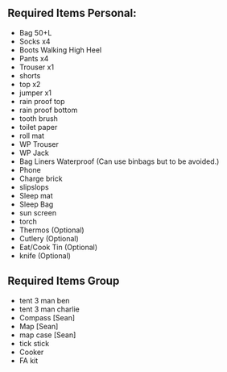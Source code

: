 ## Required Items Personal:

- Bag 50+L
- Socks x4
- Boots Walking High Heel
- Pants x4
- Trouser x1
- shorts
- top x2
- jumper x1
- rain proof top
- rain proof bottom
- tooth brush
- toilet paper
- roll mat
- WP Trouser
- WP Jack
- Bag Liners Waterproof (Can use binbags but to be avoided.)
- Phone
- Charge brick
- slipslops
- Sleep mat
- Sleep Bag
- sun screen
- torch
- Thermos (Optional)
- Cutlery (Optional)
- Eat/Cook Tin (Optional)
- knife (Optional)

## Required Items Group

- tent 3 man ben
- tent 3 man charlie
- Compass [Sean]
- Map [Sean]
- map case [Sean]
- tick stick
- Cooker
- FA kit
